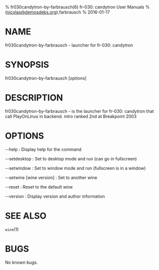 % fr030candytron-by-farbrausch(6) fr-030: candytron User Manuals
%  (nicolas@demosdebs.org),farbrausch
% 2016-01-17

# NAME
fr030candytron-by-farbrausch - launcher for fr-030: candytron

# SYNOPSIS
fr030candytron-by-farbrausch [*options*]

# DESCRIPTION
fr030candytron-by-farbrausch - is the launcher for fr-030: candytron that call PlayOnLinux in backend.
intro ranked 2nd at Breakpoint 2003

# OPTIONS
\--help
:   Display help for the command

\--setdesktop
:   Set to desktop mode and run (can go in fullscreen)

\--setwindow
:   Set to window mode and run (fullscreen is in a window)

\--setwine [wine version]
:   Set to another wine

\--reset
:   Reset to the default wine

\--version
:   Display version and author information

# SEE ALSO
`wine`(1)

# BUGS
No known bugs.
